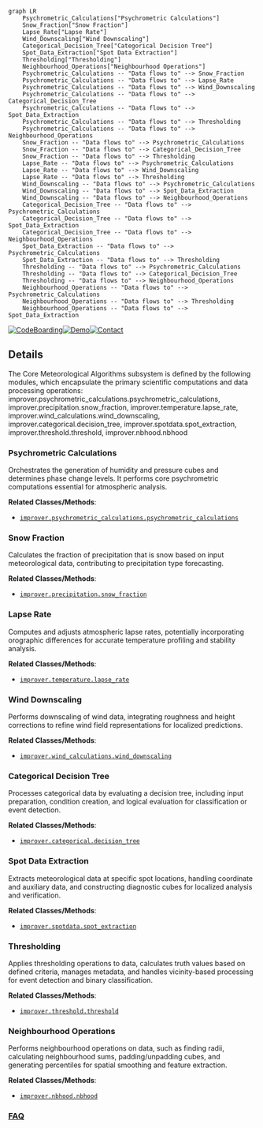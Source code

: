 ```mermaid
graph LR
    Psychrometric_Calculations["Psychrometric Calculations"]
    Snow_Fraction["Snow Fraction"]
    Lapse_Rate["Lapse Rate"]
    Wind_Downscaling["Wind Downscaling"]
    Categorical_Decision_Tree["Categorical Decision Tree"]
    Spot_Data_Extraction["Spot Data Extraction"]
    Thresholding["Thresholding"]
    Neighbourhood_Operations["Neighbourhood Operations"]
    Psychrometric_Calculations -- "Data flows to" --> Snow_Fraction
    Psychrometric_Calculations -- "Data flows to" --> Lapse_Rate
    Psychrometric_Calculations -- "Data flows to" --> Wind_Downscaling
    Psychrometric_Calculations -- "Data flows to" --> Categorical_Decision_Tree
    Psychrometric_Calculations -- "Data flows to" --> Spot_Data_Extraction
    Psychrometric_Calculations -- "Data flows to" --> Thresholding
    Psychrometric_Calculations -- "Data flows to" --> Neighbourhood_Operations
    Snow_Fraction -- "Data flows to" --> Psychrometric_Calculations
    Snow_Fraction -- "Data flows to" --> Categorical_Decision_Tree
    Snow_Fraction -- "Data flows to" --> Thresholding
    Lapse_Rate -- "Data flows to" --> Psychrometric_Calculations
    Lapse_Rate -- "Data flows to" --> Wind_Downscaling
    Lapse_Rate -- "Data flows to" --> Thresholding
    Wind_Downscaling -- "Data flows to" --> Psychrometric_Calculations
    Wind_Downscaling -- "Data flows to" --> Spot_Data_Extraction
    Wind_Downscaling -- "Data flows to" --> Neighbourhood_Operations
    Categorical_Decision_Tree -- "Data flows to" --> Psychrometric_Calculations
    Categorical_Decision_Tree -- "Data flows to" --> Spot_Data_Extraction
    Categorical_Decision_Tree -- "Data flows to" --> Neighbourhood_Operations
    Spot_Data_Extraction -- "Data flows to" --> Psychrometric_Calculations
    Spot_Data_Extraction -- "Data flows to" --> Thresholding
    Thresholding -- "Data flows to" --> Psychrometric_Calculations
    Thresholding -- "Data flows to" --> Categorical_Decision_Tree
    Thresholding -- "Data flows to" --> Neighbourhood_Operations
    Neighbourhood_Operations -- "Data flows to" --> Psychrometric_Calculations
    Neighbourhood_Operations -- "Data flows to" --> Thresholding
    Neighbourhood_Operations -- "Data flows to" --> Spot_Data_Extraction
```

[![CodeBoarding](https://img.shields.io/badge/Generated%20by-CodeBoarding-9cf?style=flat-square)](https://github.com/CodeBoarding/GeneratedOnBoardings)[![Demo](https://img.shields.io/badge/Try%20our-Demo-blue?style=flat-square)](https://www.codeboarding.org/demo)[![Contact](https://img.shields.io/badge/Contact%20us%20-%20contact@codeboarding.org-lightgrey?style=flat-square)](mailto:contact@codeboarding.org)

## Details

The Core Meteorological Algorithms subsystem is defined by the following modules, which encapsulate the primary scientific computations and data processing operations: improver.psychrometric_calculations.psychrometric_calculations, improver.precipitation.snow_fraction, improver.temperature.lapse_rate, improver.wind_calculations.wind_downscaling, improver.categorical.decision_tree, improver.spotdata.spot_extraction, improver.threshold.threshold, improver.nbhood.nbhood

### Psychrometric Calculations
Orchestrates the generation of humidity and pressure cubes and determines phase change levels. It performs core psychrometric computations essential for atmospheric analysis.


**Related Classes/Methods**:

- <a href="https://github.com/metoppv/improver/blob/master/improver/psychrometric_calculations/psychrometric_calculations.py" target="_blank" rel="noopener noreferrer">`improver.psychrometric_calculations.psychrometric_calculations`</a>


### Snow Fraction
Calculates the fraction of precipitation that is snow based on input meteorological data, contributing to precipitation type forecasting.


**Related Classes/Methods**:

- <a href="https://github.com/metoppv/improver/blob/master/improver/precipitation/snow_fraction.py" target="_blank" rel="noopener noreferrer">`improver.precipitation.snow_fraction`</a>


### Lapse Rate
Computes and adjusts atmospheric lapse rates, potentially incorporating orographic differences for accurate temperature profiling and stability analysis.


**Related Classes/Methods**:

- <a href="https://github.com/metoppv/improver/blob/master/improver/temperature/lapse_rate.py" target="_blank" rel="noopener noreferrer">`improver.temperature.lapse_rate`</a>


### Wind Downscaling
Performs downscaling of wind data, integrating roughness and height corrections to refine wind field representations for localized predictions.


**Related Classes/Methods**:

- <a href="https://github.com/metoppv/improver/blob/master/improver/wind_calculations/wind_downscaling.py" target="_blank" rel="noopener noreferrer">`improver.wind_calculations.wind_downscaling`</a>


### Categorical Decision Tree
Processes categorical data by evaluating a decision tree, including input preparation, condition creation, and logical evaluation for classification or event detection.


**Related Classes/Methods**:

- <a href="https://github.com/metoppv/improver/blob/master/improver/categorical/decision_tree.py" target="_blank" rel="noopener noreferrer">`improver.categorical.decision_tree`</a>


### Spot Data Extraction
Extracts meteorological data at specific spot locations, handling coordinate and auxiliary data, and constructing diagnostic cubes for localized analysis and verification.


**Related Classes/Methods**:

- <a href="https://github.com/metoppv/improver/blob/master/improver/spotdata/spot_extraction.py" target="_blank" rel="noopener noreferrer">`improver.spotdata.spot_extraction`</a>


### Thresholding
Applies thresholding operations to data, calculates truth values based on defined criteria, manages metadata, and handles vicinity-based processing for event detection and binary classification.


**Related Classes/Methods**:

- <a href="https://github.com/metoppv/improver/blob/master/improver/threshold.py" target="_blank" rel="noopener noreferrer">`improver.threshold.threshold`</a>


### Neighbourhood Operations
Performs neighbourhood operations on data, such as finding radii, calculating neighbourhood sums, padding/unpadding cubes, and generating percentiles for spatial smoothing and feature extraction.


**Related Classes/Methods**:

- <a href="https://github.com/metoppv/improver/blob/master/improver/nbhood/nbhood.py" target="_blank" rel="noopener noreferrer">`improver.nbhood.nbhood`</a>




### [FAQ](https://github.com/CodeBoarding/GeneratedOnBoardings/tree/main?tab=readme-ov-file#faq)